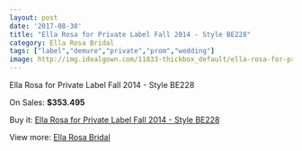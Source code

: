 ```yaml
---
layout: post
date: '2017-08-30'
title: "Ella Rosa for Private Label Fall 2014 - Style BE228"
category: Ella Rosa Bridal
tags: ["label","demure","private","prom","wedding"]
image: http://img.idealgown.com/11833-thickbox_default/ella-rosa-for-private-label-fall-2014-style-be228.jpg
---
```

Ella Rosa for Private Label Fall 2014 - Style BE228

On Sales: **$353.495**
<a href="https://www.idealgown.com/en/ella-rosa-bridal/4806-ella-rosa-for-private-label-fall-2014-style-be228.html"><amp-img layout="responsive" width="600" height="600" src="//img.idealgown.com/11833-thickbox_default/ella-rosa-for-private-label-fall-2014-style-be228.jpg" alt="Ella Rosa for Private Label Fall 2014 - Style BE228 0" /></a>
<a href="https://www.idealgown.com/en/ella-rosa-bridal/4806-ella-rosa-for-private-label-fall-2014-style-be228.html"><amp-img layout="responsive" width="600" height="600" src="//img.idealgown.com/11835-thickbox_default/ella-rosa-for-private-label-fall-2014-style-be228.jpg" alt="Ella Rosa for Private Label Fall 2014 - Style BE228 1" /></a>
<a href="https://www.idealgown.com/en/ella-rosa-bridal/4806-ella-rosa-for-private-label-fall-2014-style-be228.html"><amp-img layout="responsive" width="600" height="600" src="//img.idealgown.com/11834-thickbox_default/ella-rosa-for-private-label-fall-2014-style-be228.jpg" alt="Ella Rosa for Private Label Fall 2014 - Style BE228 2" /></a>

Buy it: [Ella Rosa for Private Label Fall 2014 - Style BE228](https://www.idealgown.com/en/ella-rosa-bridal/4806-ella-rosa-for-private-label-fall-2014-style-be228.html "Ella Rosa for Private Label Fall 2014 - Style BE228")

View more: [Ella Rosa Bridal](https://www.idealgown.com/en/60-ella-rosa-bridal "Ella Rosa Bridal")